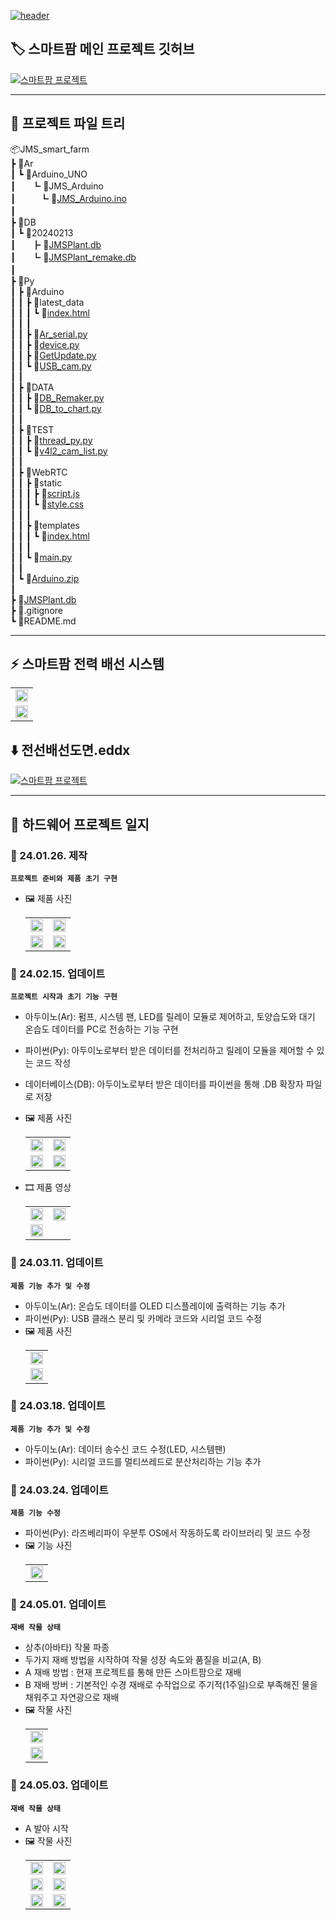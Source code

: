 [![header](https://capsule-render.vercel.app/api?type=venom&height=300&color=0:038C7F,45:04BF8A,60:04D98B,100:74BF04&text=JMS%20Smart%20Farm&fontAlign=50&fontColor=ffffff&textBg=false&desc=By%20JMS.HW%20:%20qwer9679,%20CutTheWire&descAlign=50&descAlignY=63&fontAlignY=46)](https://github.com/CutTheWire/JMS_smart_farm.git)

## 🏷️ 스마트팜 메인 프로젝트 깃허브
[![스마트팜 프로젝트](https://capsule-render.vercel.app/api?type=waving&height=300&color=0:038C7F,30:04BF8A,70:04D98B,100:74BF04&text=Smart%20Farm%20Main&fontColor=ffffff&textBg=false&desc=Link%20:%20jgkim14_SmartFarm.git&descAlignY=53&fontAlignY=35&descAlign=67)](https://github.com/jgkim14/SmartFarm.git)

---

## 🌳 프로젝트 파일 트리
📦JMS_smart_farm  
 ┣ 📂Ar  
 ┃ ┗ 📂Arduino_UNO  
 ┃ㅤㅤ┗ 📂JMS_Arduino  
 ┃ㅤㅤㅤ┗ 📜[JMS_Arduino.ino](https://github.com/CutTheWire/JMS_smart_farm/blob/main/Ar/Arduino_UNO/JMS_Arduino/JMS_Arduino.ino)   
 ┃ㅤ    
 ┣ 📂DB  
 ┃ ┗ 📂20240213  
 ┃ㅤㅤ┣ 📜[JMSPlant.db](https://github.com/CutTheWire/JMS_smart_farm/blob/main/DB/20240213/JMSPlant.db)  
 ┃ㅤㅤ┗ 📜[JMSPlant_remake.db](https://github.com/CutTheWire/JMS_smart_farm/blob/main/DB/20240213/JMSPlant_remake.db)  
 ┃ㅤ  
 ┣ 📂Py   
 ┃ ┣ 📂Arduino  
 ┃ ┃ ┣ 📂latest_data  
 ┃ ┃ ┃ ┗ 📜[index.html](https://github.com/CutTheWire/JMS_smart_farm/blob/main/Py/Arduino/latest_data/index.html)  
 ┃ ┃ ┃  
 ┃ ┃ ┣ 📜[Ar_serial.py](https://github.com/CutTheWire/JMS_smart_farm/blob/main/Py/Arduino/Ar_serial.py)  
 ┃ ┃ ┣ 📜[device.py](https://github.com/CutTheWire/JMS_smart_farm/blob/main/Py/Arduino/device.py)  
 ┃ ┃ ┣ 📜[GetUpdate.py](https://github.com/CutTheWire/JMS_smart_farm/blob/main/Py/Arduino/GetUpdate.py)  
 ┃ ┃ ┗ 📜[USB_cam.py](https://github.com/CutTheWire/JMS_smart_farm/blob/main/Py/Arduino/USB_cam.py)  
 ┃ ┃  
 ┃ ┣ 📂DATA  
 ┃ ┃ ┣ 📜[DB_Remaker.py](https://github.com/CutTheWire/JMS_smart_farm/blob/main/Py/DATA/DB_Remaker.py)  
 ┃ ┃ ┗ 📜[DB_to_chart.py](https://github.com/CutTheWire/JMS_smart_farm/blob/main/Py/DATA/DB_to_chart.py)  
 ┃ ┃  
 ┃ ┣ 📂TEST  
 ┃ ┃ ┣ 📜[thread_py.py](https://github.com/CutTheWire/JMS_smart_farm/blob/main/Py/TEST/thread_py.py)  
 ┃ ┃ ┗ 📜[v4l2_cam_list.py](https://github.com/CutTheWire/JMS_smart_farm/blob/main/Py/TEST/v4l2_cam_list.py)  
 ┃ ┃  
 ┃ ┣ 📂WebRTC  
 ┃ ┃ ┣ 📂static  
 ┃ ┃ ┃ ┣ 📜[script.js](https://github.com/CutTheWire/JMS_smart_farm/blob/main/Py/WebRTC/static/script.js)  
 ┃ ┃ ┃ ┗ 📜[style.css](https://github.com/CutTheWire/JMS_smart_farm/blob/main/Py/WebRTC/static/style.css)  
 ┃ ┃ ┃  
 ┃ ┃ ┣ 📂templates   
 ┃ ┃ ┃ ┗ 📜[index.html](https://github.com/CutTheWire/JMS_smart_farm/blob/main/Py/WebRTC/templates/index.html)  
 ┃ ┃ ┃  
 ┃ ┃ ┗ 📜[main.py](https://github.com/CutTheWire/JMS_smart_farm/blob/main/Py/WebRTC/main.py)  
 ┃ ┃  
 ┃ ┗ 📜[Arduino.zip](https://github.com/CutTheWire/JMS_smart_farm/blob/main/Py/Arduino.zip)  
 ┃   
 ┣ 📜[JMSPlant.db](https://github.com/CutTheWire/JMS_smart_farm/blob/main/JMSPlant.db)  
 ┣ 📜.gitignore  
 ┗ 📜README.md  

---

## ⚡ 스마트팜 전력 배선 시스템
   <table> 
      <tr> 
         <td><img src="https://drive.google.com/uc?export=view&id=13ar-wA-7TMwUxgA23lSkwvVG2YBkz0Jr" width="100%"></td>
      <tr> 
      </tr> 
         <td><img src="https://drive.google.com/uc?export=view&id=16K5b2SZef0kbdzVoox6DTChH2M7OzhQk" width="100%"></td>
      </tr> 
   </table>
   
   ## ⬇️ 전선배선도면.eddx
   [![스마트팜 프로젝트](https://drive.google.com/uc?export=view&id=16YLoCCLto-hLLAYDK2dCux5KVayjZyTT)](https://drive.google.com/file/d/16HMf_8yOA0kCh1TgKVcjFiXK0HJdRApW/view?usp=sharing) 
   
---
   
## 📑 하드웨어 프로젝트 일지

### 🔖 24.01.26. 제작
**`프로젝트 준비와 제품 초기 구현`**
- 🖼️ 제품 사진
   <table> 
      <tr> 
         <td><img src="https://drive.google.com/uc?export=view&id=13nXrkL33pT9uBIrKXoJrSGe4aOVKN_0u" width="100%"></td>
         <td><img src="https://drive.google.com/uc?export=view&id=144tk6avxZNa4_HuzkyqxFrZhR9xbo1h8" width="100%"></td>
      </tr> 
      <tr> 
         <td><img src="https://drive.google.com/uc?export=view&id=14Ogi2ysVYqVO2q12Cxmg59WsElty5bQ0" width="100%"></td>
         <td><img src="https://drive.google.com/uc?export=view&id=13uQe_D5V6Vn22UHL7goNzCJvzEg53_kq" width="100%"></td>
      </tr> 
   </table>
   
### 🔖 24.02.15. 업데이트
**`프로젝트 시작과 초기 기능 구현`**
- 아두이노(Ar): 펌프, 시스템 팬, LED를 릴레이 모듈로 제어하고, 토양습도와 대기 온습도 데이터를 PC로 전송하는 기능 구현
- 파이썬(Py): 아두이노로부터 받은 데이터를 전처리하고 릴레이 모듈을 제어할 수 있는 코드 작성
- 데이터베이스(DB): 아두이노로부터 받은 데이터를 파이썬을 통해 .DB 확장자 파일로 저장
- 🖼️ 제품 사진
   <table> 
      <tr> 
         <td><img src="https://drive.google.com/uc?export=view&id=13hmXm9q-x0pQnWn0C0wjOHo7t0IL7lk2" width="100%"></td> 
         <td><img src="https://drive.google.com/uc?export=view&id=13i56eYeBd5VBV6YraZ1dXHlAZf_3Xk6A" width="100%"></td> 
      </tr> 
      <tr> 
         <td><img src="https://drive.google.com/uc?export=view&id=13qgIXqM7vBqzyXxmizOYfaGgQFW42agh" width="100%"></td> 
         <td><img src="https://drive.google.com/uc?export=view&id=14zYG7T70KisGZ1m65AzTxvDTOlSMxEH4" width="100%"></td> 
      </tr> 
   </table>

- 🎞️ 제품 영상
  <table> 
     <tr> 
        <td><a href="https://youtu.be/A4H0RPvCFv8"><img src="http://img.youtube.com/vi/A4H0RPvCFv8/0.jpg" width="100%"></a></td> 
        <td><a href="https://youtu.be/YNV4qOM-Ld0"><img src="http://img.youtube.com/vi/YNV4qOM-Ld0/0.jpg" width="100%"></a></td> 
     </tr> 
     <tr> 
        <td><a href="https://youtu.be/Wl-SsZUtTho"><img src="http://img.youtube.com/vi/Wl-SsZUtTho/0.jpg" width="100%"></a></td> 
        <td></td> 
     </tr> 
  </table>
   
### 🔖 24.03.11. 업데이트
**`제품 기능 추가 및 수정`**
- 아두이노(Ar): 온습도 데이터를 OLED 디스플레이에 출력하는 기능 추가
- 파이썬(Py): USB 클래스 분리 및 카메라 코드와 시리얼 코드 수정
- 🖼️ 제품 사진
   <table> 
      <tr> 
         <td><img src="https://drive.google.com/uc?export=view&id=15B5EbrdnA6jyz5gmvjj9xaWWKY4uvRn2" width="100%"></td> 
      <tr> 
      </tr>
         <td><img src="https://drive.google.com/uc?export=view&id=15lUDmlrBODD5llfT7j13NlH91uyC1SxP" width="100%"></td> 
      </tr> 
   </table>

### 🔖 24.03.18. 업데이트
**`제품 기능 추가 및 수정`**
- 아두이노(Ar): 데이터 송수신 코드 수정(LED, 시스템팬)
- 파이썬(Py): 시리얼 코드를 멀티쓰레드로 분산처리하는 기능 추가

### 🔖 24.03.24. 업데이트
**`제품 기능 수정`**
- 파이썬(Py): 라즈베리파이 우분투 OS에서 작동하도록 라이브러리 및 코드 수정
- 🖼️ 기능 사진
   <table> 
      <tr> 
         <td><img src="https://drive.google.com/uc?export=view&id=1Zk3cf9SlDXYjIp0twA4vFQgXR4xKxmK2" width="100%"></td>
      </tr> 
   </table>
   
### 🔖 24.05.01. 업데이트
**`재배 작물 상태`**
- 상추(아바타) 작물 파종
- 두가지 재배 방법을 시작하여 작물 성장 속도와 품질을 비교(A, B)
 - A 재배 방법 : 현재 프로젝트를 통해 만든 스마트팜으로 재배
 - B 재배 방버 : 기본적인 수경 재배로 수작업으로 주기적(1주일)으로 부족해진 물을 채워주고 자연광으로 재배
 - 🖼️ 작물 사진
   <table> 
      <tr> 
         <td><img src="https://drive.google.com/uc?export=view&id=1CwInXNLxMooPpwjRV3gzl3rCzMjMl04o" width="100%"></td> 
      </tr> 
      <tr>
         <td><img src="https://drive.google.com/uc?export=view&id=1CxhUNlVqYPXXwcKlHeoAFjlUP4YCpEGf" width="100%"></td> 
      </tr> 
   </table>


### 🔖 24.05.03. 업데이트
**`재배 작물 상태`**
- A 발아 시작
- 🖼️ 작물 사진
   <table> 
      <tr> 
         <td><img src="https://drive.google.com/uc?export=view&id=1D52Ke5YcbvH1cKlbaidLkWEeIWABYzp9" width="100%"></td> 
         <td><img src="https://drive.google.com/uc?export=view&id=1CyZcXYlJTh5tjHArPD4hUD7L101XMVCf" width="100%"></td> 
      </tr> 
      <tr>
         <td><img src="https://drive.google.com/uc?export=view&id=1CoENFdkzs24mKd8dwQX1z5M9XWUxzro0" width="100%"></td> 
         <td><img src="https://drive.google.com/uc?export=view&id=1Cdnrv4Gprt-3BznzD30y0LUolEpiYvBG" width="100%"></td> 
      </tr> 
         <td><img src="https://drive.google.com/uc?export=view&id=1Cp03uaHg9szb9nrcVM6B54SVc1-HWCTe" width="100%"></td>
         <td><img src="https://drive.google.com/uc?export=view&id=1CtlgxPevDpq3YkafO29KDLIM5GobYIuu" width="100%"></td> 
      </tr> 
      <tr>
   </table>
